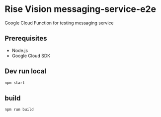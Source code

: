 # Rise Vision messaging-service-e2e
Google Cloud Function for testing messaging service

## Prerequisites

- Node.js
- Google Cloud SDK

## Dev run local

```bash
npm start
```

## build

```bash
npm run build
```
